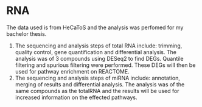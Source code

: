 # RNA
The data used is from HeCaToS and the analysis was perfomed for my bachelor thesis.
1. The sequencing and analysis steps of total RNA include: trimming, quality control, gene quantification and differential analysis.
The analysis was of 3 compounds using DESeq2 to find DEGs. Quantile filtering and spurious filtering were performed.
These DEGs will then be used for pathway enrichment on REACTOME.
2. The sequencing and analysis steps of miRNA include: annotation, merging of results and differential analysis.
The analysis was of the same compounds as the totalRNA and the results will be used for increased information on the effected pathways.
